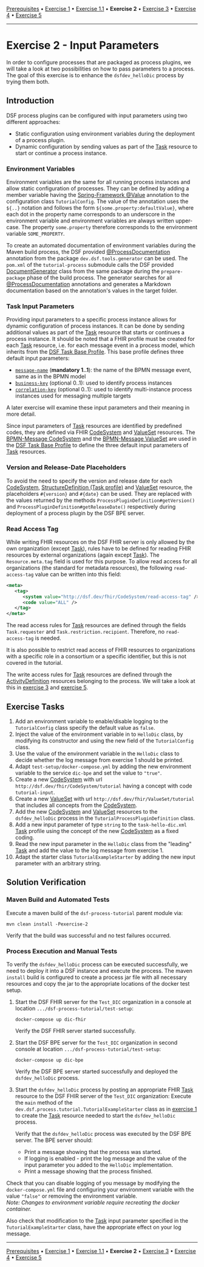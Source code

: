 [Prerequisites](prerequisites.md) • [Exercise 1](exercise-1.md) • [Exercise 1.1](exercise-1-1.md) • **Exercise 2** • [Exercise 3](exercise-3.md) • [Exercise 4](exercise-4.md) • [Exercise 5](exercise-5.md)
___

# Exercise 2 - Input Parameters
In order to configure processes that are packaged as process plugins, we will take a look at two possibilities on how to pass parameters to a process. The goal of this exercise is to enhance the `dsfdev_helloDic` process by trying them both.

## Introduction
DSF process plugins can be configured with input parameters using two different approaches: 

* Static configuration using environment variables during the deployment of a process plugin.
* Dynamic configuration by sending values as part of the [Task](http://hl7.org/fhir/R4/task.html) resource to start or continue a process instance.

### Environment Variables
Environment variables are the same for all running process instances and allow static configuration of processes. They can be defined by adding a member variable having the [Spring-Framework @Value](https://docs.spring.io/spring-framework/docs/current/reference/html/core.html#beans-value-annotations) annotation to the configuration class `TutorialConfig`. The value of the annotation uses the `${..}` notation and follows the form `${some.property:defaultValue}`, where each dot in the property name corresponds to an underscore in the environment variable and environment variables are always written upper-case. The property `some.property` therefore corresponds to the environment variable `SOME_PROPERTY`.

To create an automated documentation of environment variables during the Maven build process, the DSF provided [@ProcessDocumentation](https://github.com/datasharingframework/dsf/blob/main/dsf-tools/dsf-tools-documentation-generator/src/main/java/org/highmed/dsf/tools/generator/ProcessDocumentation.java) annotation from the package `dev.dsf.tools.generator` can be used. The `pom.xml` of the `tutorial-process` submodule calls the DSF provided [DocumentGenerator](https://github.com/datasharingframework/dsf/blob/main/dsf-tools/dsf-tools-documentation-generator/src/main/java/org/highmed/dsf/tools/generator/DocumentationGenerator.java) class from the same package during the `prepare-package` phase of the build process. The generator searches for all [@ProcessDocumentation](https://github.com/datasharingframework/dsf/blob/main/dsf-tools/dsf-tools-documentation-generator/src/main/java/org/highmed/dsf/tools/generator/ProcessDocumentation.java) annotations and generates a Markdown documentation based on the annotation's values in the target folder.

### Task Input Parameters
Providing input parameters to a specific process instance allows for dynamic configuration of process instances. It can be done by sending additional values as part of the [Task](http://hl7.org/fhir/R4/task.html) resource that starts or continues a process instance. It should be noted that a FHIR profile must be created for each [Task](http://hl7.org/fhir/R4/task.html) resource, i.e. for each message event in a process model, which inherits from the [DSF Task Base Profile](https://github.com/datasharingframework/dsf/blob/main/dsf-fhir/dsf-fhir-validation/src/main/resources/fhir/StructureDefinition/dsf-task-base-1.0.0.xml). This base profile defines three default input parameters:

* [`message-name`](https://github.com/datasharingframework/dsf/blob/f372b757b22d59b3594a220f7f380c60aa6f00b8/dsf-fhir/dsf-fhir-validation/src/main/resources/fhir/StructureDefinition/dsf-task-base-1.0.0.xml#L106-L145) (**mandatory 1..1**): the name of the BPMN message event, same as in the BPMN model
* [`business-key`](https://github.com/datasharingframework/dsf/blob/f372b757b22d59b3594a220f7f380c60aa6f00b8/dsf-fhir/dsf-fhir-validation/src/main/resources/fhir/StructureDefinition/dsf-task-base-1.0.0.xml#L146-L184) (optional 0..1): used to identify process instances
* [`correlation-key`](https://github.com/datasharingframework/dsf/blob/f372b757b22d59b3594a220f7f380c60aa6f00b8/dsf-fhir/dsf-fhir-validation/src/main/resources/fhir/StructureDefinition/dsf-task-base-1.0.0.xml#L185-L223) (optional 0..1): used to identify multi-instance process instances used for messaging multiple targets

A later exercise will examine these input parameters and their meaning in more detail. 

Since input parameters of [Task](http://hl7.org/fhir/R4/task.html) resources are identified by predefined codes, they are defined via FHIR [CodeSystem](http://hl7.org/fhir/R4/codesystem.html) and [ValueSet](http://hl7.org/fhir/R4/valueset.html) resources. The [BPMN-Message CodeSystem](https://github.com/datasharingframework/dsf/blob/main/dsf-fhir/dsf-fhir-validation/src/main/resources/fhir/CodeSystem/dsf-bpmn-message-1.0.0.xml) and the [BPMN-Message ValueSet](
https://github.com/datasharingframework/dsf/blob/main/dsf-fhir/dsf-fhir-validation/src/main/resources/fhir/ValueSet/dsf-bpmn-message-1.0.0.xml) are used in the [DSF Task Base Profile](https://github.com/datasharingframework/dsf/blob/main/dsf-fhir/dsf-fhir-validation/src/main/resources/fhir/StructureDefinition/dsf-task-base-1.0.0.xml) to define the three default input parameters of [Task](http://hl7.org/fhir/R4/task.html) resources.

### Version and Release-Date Placeholders
To avoid the need to specify the version and release date for each [CodeSystem](http://hl7.org/fhir/R4/codesystem.html), [StructureDefinition (Task profile)](http://hl7.org/fhir/R4/structuredefinition.html) and [ValueSet](http://hl7.org/fhir/R4/valueset.html) resource, the placeholders `#{version}` and `#{date}` can be used. They are replaced with the values returned by the methods `ProcessPluginDefinition#getVersion()` and `ProcessPluginDefinition#getReleaseDate()` respectively during deployment of a process plugin by the DSF BPE server.

### Read Access Tag
While writing FHIR resources on the DSF FHIR server is only allowed by the own organization (except [Task](http://hl7.org/fhir/R4/task.html)), rules have to be defined for reading FHIR resources by external organizations (again except [Task](http://hl7.org/fhir/R4/task.html)). The `Resource.meta.tag` field is used for this purpose. To allow read access for all organizations (the standard for metadata resources), the following `read-access-tag` value can be written into this field:

```xml
<meta>
   <tag>
      <system value="http://dsf.dev/fhir/CodeSystem/read-access-tag" />
      <code value="ALL" />
   </tag>
</meta>
```

The read access rules for [Task](http://hl7.org/fhir/R4/task.html) resources are defined through the fields `Task.requester` and `Task.restriction.recipient`. Therefore, no `read-access-tag` is needed.

It is also possible to restrict read access of FHIR resources to organizations with a specific role in a consortium or a specific identifier, but this is not covered in the tutorial.

The write access rules for [Task](http://hl7.org/fhir/R4/task.html) resources are defined through the [ActivityDefinition](http://hl7.org/fhir/R4/activitydefinition.html) resources belonging to the process. We will take a look at this in [exercise 3](exercise-3.md) and [exercise 5](exercise-5.md).

## Exercise Tasks
1. Add an environment variable to enable/disable logging to the `TutorialConfig` class specify the default value as `false`.
1. Inject the value of the environment variable in to `HelloDic` class, by modifying its constructor and using the new field of the `TutorialConfig` class.
1. Use the value of the environment variable in the `HelloDic` class to decide whether the log message from exercise 1 should be printed.
1. Adapt `test-setup/docker-compose.yml` by adding the new environment variable to the service `dic-bpe` and set the value to `"true"`.
1. Create a new [CodeSystem](http://hl7.org/fhir/R4/codesystem.html) with url `http://dsf.dev/fhir/CodeSystem/tutorial` having a concept with code `tutorial-input`.
1. Create a new [ValueSet](http://hl7.org/fhir/R4/valueset.html) with url `http://dsf.dev/fhir/ValueSet/tutorial` that includes all concepts from the [CodeSystem](http://hl7.org/fhir/R4/codesystem.html).
1. Add the new [CodeSystem](http://hl7.org/fhir/R4/codesystem.html) and [ValueSet](http://hl7.org/fhir/R4/valueset.html) resources to the `dsfdev_helloDic` process in the `TutorialProcessPluginDefinition` class.
1. Add a new input parameter of type `string` to the `task-hello-dic.xml` [Task](http://hl7.org/fhir/R4/task.html) profile using the concept of the new [CodeSystem](http://hl7.org/fhir/R4/codesystem.html) as a fixed coding.
1. Read the new input parameter in the `HelloDic` class from the "leading" [Task](http://hl7.org/fhir/R4/task.html) and add the value to the log message from exercise 1.
1. Adapt the starter class `TutorialExampleStarter` by adding the new input parameter with an arbitrary string.

## Solution Verification
### Maven Build and Automated Tests
Execute a maven build of the `dsf-process-tutorial` parent module via:

```
mvn clean install -Pexercise-2
```

Verify that the build was successful and no test failures occurred.

### Process Execution and Manual Tests
To verify the `dsfdev_helloDic` process can be executed successfully, we need to deploy it into a DSF instance and execute the process. The maven `install` build is configured to create a process jar file with all necessary resources and copy the jar to the appropriate locations of the docker test setup.

1. Start the DSF FHIR server for the `Test_DIC` organization in a console at location `.../dsf-process-tutorial/test-setup`:
   ```
   docker-compose up dic-fhir
   ```
   Verify the DSF FHIR server started successfully.

2. Start the DSF BPE server for the `Test_DIC` organization in second console at location `.../dsf-process-tutorial/test-setup`:
   ```
   docker-compose up dic-bpe
   ```
   Verify the DSF BPE server started successfully and deployed the `dsfdev_helloDic` process.

3. Start the `dsfdev_helloDic` process by posting an appropriate FHIR [Task](http://hl7.org/fhir/R4/task.html) resource to the DSF FHIR server of the `Test_DIC` organization:
   Execute the `main` method of the `dev.dsf.process.tutorial.TutorialExampleStarter` class as in [exercise 1](exercise-1.md) to create the [Task](http://hl7.org/fhir/R4/task.html) resource needed to start the `dsfdev_helloDic` process.

   Verify that the `dsfdev_helloDic` process was executed by the DSF BPE server. The BPE server should:
    * Print a message showing that the process was started.
    * If logging is enabled - print the log message and the value of the input parameter you added to the `HelloDic`
      implementation.
    * Print a message showing that the process finished.
    
  Check that you can disable logging of you message by modifying the `docker-compose.yml` file and configuring your environment variable with the value `"false"` or removing the environment variable.  
  _Note: Changes to environment variable require recreating the docker container._
  
  Also check that modification to the [Task](http://hl7.org/fhir/R4/task.html) input parameter specified in the `TutorialExampleStarter` class, have the appropriate effect on your log message.

___
[Prerequisites](prerequisites.md) • [Exercise 1](exercise-1.md) • [Exercise 1.1](exercise-1-1.md) • **Exercise 2** • [Exercise 3](exercise-3.md) • [Exercise 4](exercise-4.md) • [Exercise 5](exercise-5.md)